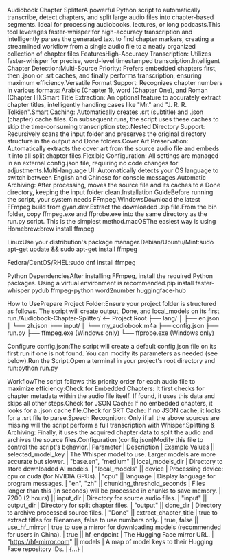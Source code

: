 Audiobook Chapter SplitterA powerful Python script to automatically transcribe, detect chapters, and split large audio files into chapter-based segments. Ideal for processing audiobooks, lectures, or long podcasts.This tool leverages faster-whisper for high-accuracy transcription and intelligently parses the generated text to find chapter markers, creating a streamlined workflow from a single audio file to a neatly organized collection of chapter files.FeaturesHigh-Accuracy Transcription: Utilizes faster-whisper for precise, word-level timestamped transcription.Intelligent Chapter Detection:Multi-Source Priority: Prefers embedded chapters first, then .json or .srt caches, and finally performs transcription, ensuring maximum efficiency.Versatile Format Support: Recognizes chapter numbers in various formats: Arabic (Chapter 1), word (Chapter One), and Roman (Chapter III).Smart Title Extraction: An optional feature to accurately extract chapter titles, intelligently handling cases like "Mr." and "J. R. R. Tolkien".Smart Caching: Automatically creates .srt (subtitle) and .json (chapter) cache files. On subsequent runs, the script uses these caches to skip the time-consuming transcription step.Nested Directory Support: Recursively scans the input folder and preserves the original directory structure in the output and Done folders.Cover Art Preservation: Automatically extracts the cover art from the source audio file and embeds it into all split chapter files.Flexible Configuration: All settings are managed in an external config.json file, requiring no code changes for adjustments.Multi-language UI: Automatically detects your OS language to switch between English and Chinese for console messages.Automatic Archiving: After processing, moves the source file and its caches to a Done directory, keeping the input folder clean.Installation GuideBefore running the script, your system needs FFmpeg.WindowsDownload the latest FFmpeg build from gyan.dev.Extract the downloaded .zip file.From the bin folder, copy ffmpeg.exe and ffprobe.exe into the same directory as the run.py script. This is the simplest method.macOSThe easiest way is using Homebrew:brew install ffmpeg

LinuxUse your distribution's package manager.Debian/Ubuntu/Mint:sudo apt-get update && sudo apt-get install ffmpeg

Fedora/CentOS/RHEL:sudo dnf install ffmpeg

Python DependenciesAfter installing FFmpeg, install the required Python packages. Using a virtual environment is recommended.pip install faster-whisper pydub ffmpeg-python word2number huggingface-hub

How to UsePrepare Project Folder:Ensure your project folder is structured as follows. The script will create output, Done, and local_models on its first run./Audiobook-Chapter-Splitter/  <-- Project Root
├── lang/
│   ├── en.json
│   └── zh.json
├── input/
│   └── my_audiobook.m4a
├── config.json
├── run.py
├── ffmpeg.exe            (Windows only)
└── ffprobe.exe           (Windows only)

Configure config.json:The script will create a default config.json file on its first run if one is not found. You can modify its parameters as needed (see below).Run the Script:Open a terminal in your project's root directory and run:python run.py

WorkflowThe script follows this priority order for each audio file to maximize efficiency:Check for Embedded Chapters: It first checks for chapter metadata within the audio file itself. If found, it uses this data and skips all other steps.Check for JSON Cache: If no embedded chapters, it looks for a .json cache file.Check for SRT Cache: If no JSON cache, it looks for a .srt file to parse.Speech Recognition: Only if all the above sources are missing will the script perform a full transcription with Whisper.Splitting & Archiving: Finally, it uses the acquired chapter data to split the audio and archives the source files.Configuration (config.json)Modify this file to control the script's behavior.| Parameter | Description | Example Values || selected_model_key | The Whisper model to use. Larger models are more accurate but slower. | "base.en", "medium" || local_models_dir | Directory to store downloaded AI models. | "local_models" || device | Processing device: cpu or cuda (for NVIDIA GPUs). | "cpu" || language | Display language for program messages. | "en", "zh" || chunking_threshold_seconds | Files longer than this (in seconds) will be processed in chunks to save memory. | 7200 (2 hours) || input_dir | Directory for source audio files. | "input" || output_dir | Directory for split chapter files. | "output" || done_dir | Directory to archive processed source files. | "Done" || extract_chapter_title | true to extract titles for filenames, false to use numbers only. | true, false || use_hf_mirror | true to use a mirror for downloading models (recommended for users in China). | true || hf_endpoint | The Hugging Face mirror URL. | "https://hf-mirror.com" || models | A map of model keys to their Hugging Face repository IDs. | {...} |